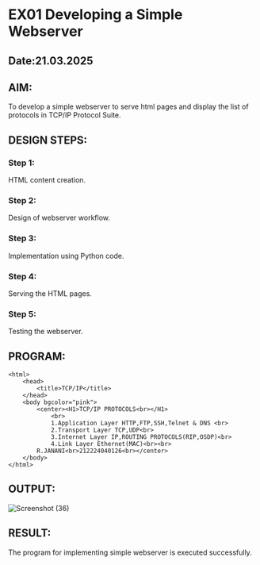 # EX01 Developing a Simple Webserver
## Date:21.03.2025

## AIM:
To develop a simple webserver to serve html pages and display the list of protocols in TCP/IP Protocol Suite.


## DESIGN STEPS:
### Step 1: 
HTML content creation.

### Step 2:
Design of webserver workflow.

### Step 3:
Implementation using Python code.

### Step 4:
Serving the HTML pages.

### Step 5:
Testing the webserver.

## PROGRAM:
```
<html>
    <head>
        <title>TCP/IP</title>
    </head>
    <body bgcolor="pink">
        <center><H1>TCP/IP PROTOCOLS<br></H1>
            <br>
            1.Application Layer HTTP,FTP,SSH,Telnet & DNS <br>
            2.Transport Layer TCP,UDP<br>
            3.Internet Layer IP,ROUTING PROTOCOLS(RIP,OSDP)<br>
            4.Link Layer Ethernet(MAC)<br><br>
        R.JANANI<br>212224040126<br></center>
    </body>
</html>
```

## OUTPUT:
![Screenshot (36)](https://github.com/user-attachments/assets/0334a5b5-8717-4630-8d0b-5b9c9d8670fa)


## RESULT:
The program for implementing simple webserver is executed successfully.
